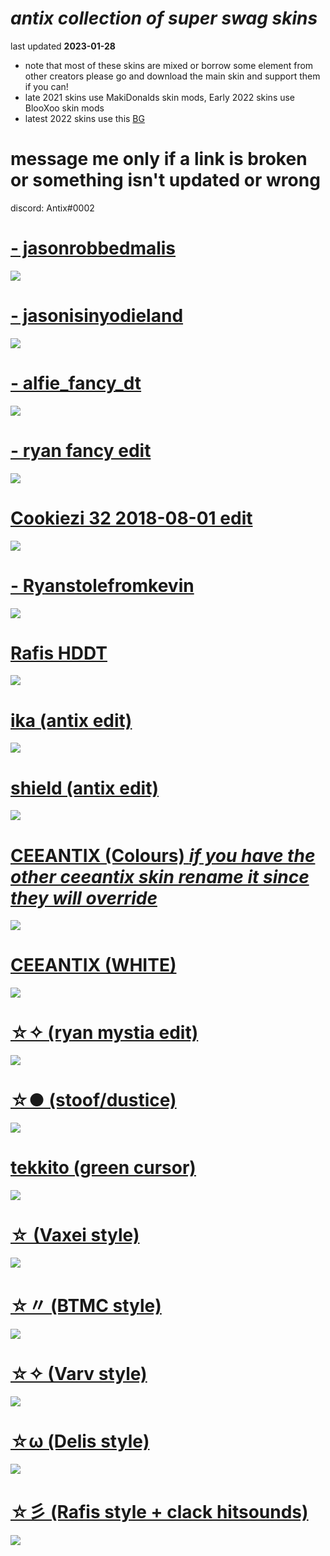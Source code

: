 # *antix collection of super swag skins*
last updated <b>2023-01-28</b>
 * note that most of these skins are mixed or borrow some element from other creators please go and download the main skin and support them if you can!
 * late 2021 skins use MakiDonalds skin mods, Early 2022 skins use BlooXoo skin mods
 * latest 2022 skins use this [BG](https://antix.s-ul.eu/TiPtPaNM)
# message me **__only__** if a link is broken or something isn't updated or wrong 
discord: Antix#0002

# [- jasonrobbedmalis](https://antix.s-ul.eu/C3VBkkFz)
![](https://osu.ppy.sh/ss/18290774/b0ae)

# [- jasonisinyodieland](https://antix.s-ul.eu/5KcEmYh5)
![](https://osu.ppy.sh/ss/18290765/27bd)

# [- alfie_fancy_dt](https://mega.nz/file/4ToUGQDI#dmPj44bm0fZGanSS4IVtrwCTPWjjA8wud-5iboYWutY)
![](https://osu.ppy.sh/ss/18184466/2a97)

# [- ryan fancy edit](https://antix.s-ul.eu/j0n1pyhk)
![](https://osu.ppy.sh/ss/18004901/10bd)

# [Cookiezi 32 2018-08-01 edit](https://antix.s-ul.eu/COcQdHA0)
![](https://osuskins.net/screenshots/A7Zi0U5.jpg)

# [- Ryanstolefromkevin](https://mega.nz/file/0Pxx2JZQ#HKrPw2FBQQeM3OIGxhKGeToOFxFMLlYFF8O6QGTHPmk)
![](https://osu.ppy.sh/ss/17714432/a1e8)

# [Rafis HDDT](https://drive.google.com/uc?export=download&id=1hHzgI3DfKLLg6VxKYDPT3kYqXERDM96o)
![](https://i.imgur.com/YULitvx.png)

# [ika (antix edit)](https://antix.s-ul.eu/r7UBzR4Q)
![](https://osu.ppy.sh/ss/17894946/84b0)

# [shield (antix edit)](https://antix.s-ul.eu/ZzZ2I0Ow)
![](https://osu.ppy.sh/ss/17894939/27a8)

# [CEEANTIX (Colours) *if you have the other ceeantix skin rename it since they will override*](https://antix.s-ul.eu/M5cq5d1a)
![](https://osu.ppy.sh/ss/17681553/6b94)

# [CEEANTIX (WHITE)](https://antix.s-ul.eu/ZDkT6vsJ) 
![](https://osu.ppy.sh/ss/17681566/fe15)

# [☆✧ (ryan mystia edit)](https://antix.s-ul.eu/aLoafnyh) 
![](https://osu.ppy.sh/ss/17382183/8e91)

# [☆● (stoof/dustice)](https://antix.s-ul.eu/tFbPY63k) 
![](https://osu.ppy.sh/ss/17211196/dca7)

# [tekkito (green cursor)](https://antix.s-ul.eu/w2QDa9k1) 
![](https://osu.ppy.sh/ss/17123769/1227)

# [☆ (Vaxei style)](https://antix.s-ul.eu/uOU1pwNTc) 
![](https://osu.ppy.sh/ss/17017303/7fed)

# [☆〃 (BTMC style)](https://antix.s-ul.eu/aEpzwrGy) 
![](https://osu.ppy.sh/ss/17017336/f061)

# [☆✧ (Varv style)](https://antix.s-ul.eu/eUDfQkag) 
![](https://osu.ppy.sh/ss/17017358/3e89)

# [☆ω (Delis style)](https://antix.s-ul.eu/BN9yY7fx)
![](https://osu.ppy.sh/ss/17017372/aed4)

# [☆彡 (Rafis style + clack hitsounds)](https://antix.s-ul.eu/t1MbQsqP)
![](https://osu.ppy.sh/ss/17017378/660d)
